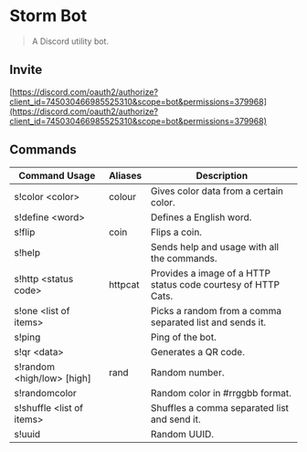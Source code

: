 # Storm Bot
> A Discord utility bot.

## Invite
[https://discord.com/oauth2/authorize?client_id=745030466985525310&scope=bot&permissions=379968](https://discord.com/oauth2/authorize?client_id=745030466985525310&scope=bot&permissions=379968)

## Commands
| Command Usage | Aliases | Description |
|-|-|-|
| s!color \<color\> | colour | Gives color data from a certain color. |
| s!define \<word\> |  | Defines a English word. |
| s!flip | coin | Flips a coin. |
| s!help |  | Sends help and usage with all the commands. |
| s!http \<status code\> | httpcat | Provides a image of a HTTP status code courtesy of HTTP Cats. |
| s!one \<list of items\> |  | Picks a random from a comma separated list and sends it. |
| s!ping |  | Ping of the bot. |
| s!qr \<data\> |  | Generates a QR code. |
| s!random <high/low> [high] | rand | Random number. |
| s!randomcolor |  | Random color in #rrggbb format. |
| s!shuffle \<list of items\> |  | Shuffles a comma separated list and send it. |
| s!uuid |  | Random UUID. |

